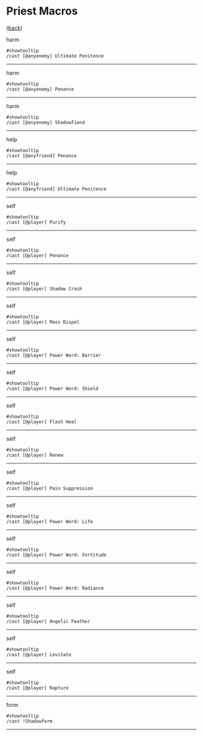 <!--
    =====================================
    generator=datazen
    version=3.2.0
    hash=abf54683ee5b66b4f23eb9bc527ce3d1
    =====================================
-->

# Priest Macros

([back](../README.md))

harm

```
#showtooltip
/cast [@anyenemy] Ultimate Penitence
```

---

harm

```
#showtooltip
/cast [@anyenemy] Penance
```

---

harm

```
#showtooltip
/cast [@anyenemy] Shadowfiend
```

---

help

```
#showtooltip
/cast [@anyfriend] Penance
```

---

help

```
#showtooltip
/cast [@anyfriend] Ultimate Penitence
```

---

self

```
#showtooltip
/cast [@player] Purify
```

---

self

```
#showtooltip
/cast [@player] Penance
```

---

self

```
#showtooltip
/cast [@player] Shadow Crash
```

---

self

```
#showtooltip
/cast [@player] Mass Dispel
```

---

self

```
#showtooltip
/cast [@player] Power Word: Barrier
```

---

self

```
#showtooltip
/cast [@player] Power Word: Shield
```

---

self

```
#showtooltip
/cast [@player] Flash Heal
```

---

self

```
#showtooltip
/cast [@player] Renew
```

---

self

```
#showtooltip
/cast [@player] Pain Suppression
```

---

self

```
#showtooltip
/cast [@player] Power Word: Life
```

---

self

```
#showtooltip
/cast [@player] Power Word: Fortitude
```

---

self

```
#showtooltip
/cast [@player] Power Word: Radiance
```

---

self

```
#showtooltip
/cast [@player] Angelic Feather
```

---

self

```
#showtooltip
/cast [@player] Levitate
```

---

self

```
#showtooltip
/cast [@player] Rapture
```

---

form

```
#showtooltip
/cast !Shadowform
```

---
